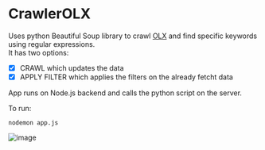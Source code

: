 # CrawlerOLX
Uses python Beautiful Soup library to crawl [OLX](https://www.olx.ro/) and find specific keywords using regular expressions.  
It has two options:  
- [x] CRAWL which updates the data
- [x] APPLY FILTER which applies the filters on the already fetcht data  

App runs on Node.js backend and calls the python script on the server.  

  
To run:
```
nodemon app.js
```

![image](https://user-images.githubusercontent.com/99676849/222992014-22d49a03-8ec5-41e7-a364-f6813af15bae.png)

